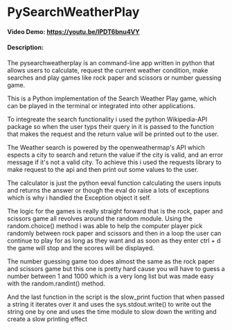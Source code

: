 # PySearchWeatherPlay

#### Video Demo: <https://youtu.be/IPDT6bnu4VY>

#### Description:

 The pysearchweatherplay is an command-line app written in python that allows users to calculate, request the current weather condition, make searches and play games like rock paper and scissors or number guessing game.

 This is a Python implementation of the Search Weather Play game, which can be played in the terminal or integrated into other applications.

 To integreate the search functionality i used the python Wikipedia-API package so when the user typs their query in it is passed to the function that makes the request and the return value will be printed out to the user.

 The Weather search is powered by the openweathermap's API which espects a city to search and return the value if the city is valid, and an error message if it's not a valid city. To achieve this i used the requests library to make request to the api and then print out some values to the user.

The calculator is just the python eeval function calculating the users inputs and returns the answer or though the eval do raise a lots of exceptions which is why i handled the Exception object it self.

The logic for the games is really straight forward that is the rock, paper and scissors game all revolves around the random module. Using the random.choice() method i was able to help the computer player pick randomly between rock paper and scissors and then in a loop the user can continue to play for as long as they want and as soon as they enter ctrl + d the game will stop and the scores will be displayed.

The number guessing game too does almost the same as the rock paper and scissors game but this one is pretty hard cause you will have to guess a number between 1 and 1000 which is a very long list but was made easy with the random.randint() method.

And the last function in the script is the slow_print fuction that when passed a string it iterates over it and uses the sys.stdout.write() to write out the string one by one and uses the time module to slow down the writing and create a slow printing effect